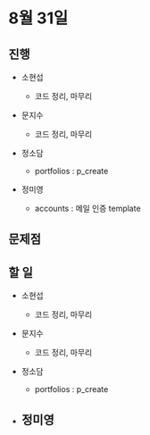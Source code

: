 # 8월 31일

## 진행

- 소현섭
    - 코드 정리, 마무리

- 문지수
    - 코드 정리, 마무리

- 정소담
    - portfolios : p_create

- 정미영
    - accounts : 메일 인증 template

## 문제점


## 할 일

- 소현섭
    - 코드 정리, 마무리

- 문지수
    - 코드 정리, 마무리

- 정소담
    - portfolios : p_create

- 정미영
    - 